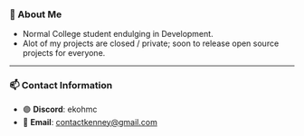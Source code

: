 ### 🤖 About Me
- Normal College student endulging in Development.
- Alot of my projects are closed / private; soon to release open source projects for everyone.

------------------------------------------------------------------------------------------------------------------------------

### 📫 Contact Information
- 🟣 **Discord**: ekohmc
- 📄 **Email**: contactkenney@gmail.com
